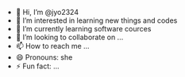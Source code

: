 - 👋 Hi, I’m @jyo2324
- 👀 I’m interested in learning new things and codes
- 🌱 I’m currently learning software cources
- 💞️ I’m looking to collaborate on ...
- 📫 How to reach me ...
- 😄 Pronouns: she
- ⚡ Fun fact: ...

<!---
jyo2324/jyo2324 is a ✨ special ✨ repository because its `README.md` (this file) appears on your GitHub profile.
You can click the Preview link to take a look at your changes.
--->
